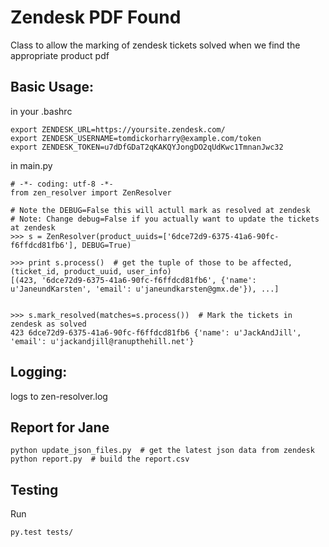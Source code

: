 Zendesk PDF Found
=================

Class to allow the marking of zendesk tickets solved when we find the appropriate product pdf


Basic Usage:
------------

in your .bashrc

```
export ZENDESK_URL=https://yoursite.zendesk.com/
export ZENDESK_USERNAME=tomdickorharry@example.com/token
export ZENDESK_TOKEN=u7dDfGDaT2qKAKQYJongDO2qUdKwc1TmnanJwc32
```

in main.py

```
# -*- coding: utf-8 -*-
from zen_resolver import ZenResolver

# Note the DEBUG=False this will actull mark as resolved at zendesk
# Note: Change debug=False if you actually want to update the tickets at zendesk
>>> s = ZenResolver(product_uuids=['6dce72d9-6375-41a6-90fc-f6ffdcd81fb6'], DEBUG=True)

>>> print s.process()  # get the tuple of those to be affected, (ticket_id, product_uuid, user_info)
[(423, '6dce72d9-6375-41a6-90fc-f6ffdcd81fb6', {'name': u'JaneundKarsten', 'email': u'janeundkarsten@gmx.de'}), ...]


>>> s.mark_resolved(matches=s.process())  # Mark the tickets in zendesk as solved
423 6dce72d9-6375-41a6-90fc-f6ffdcd81fb6 {'name': u'JackAndJill', 'email': u'jackandjill@ranupthehill.net'}
```

Logging:
--------

logs to zen-resolver.log


Report for Jane
---------------

```
python update_json_files.py  # get the latest json data from zendesk
python report.py  # build the report.csv
```

Testing
-------

Run

```
py.test tests/
```
